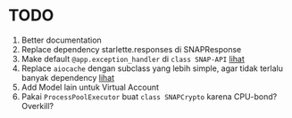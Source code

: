# TODO
1.  Better documentation
2.  Replace dependency starlette.responses di SNAPResponse
3.  Make default `@app.exception_handler` di `class SNAP-API` [lihat](https://github.com/sdettahar/snapapi/blob/02d7df907b69504c679d5dbc1ec49f17e699d4fa/snapapi/applications.py#L103)
4.  Replace `aiocache` dengan subclass yang lebih simple, agar tidak terlalu banyak dependency [lihat](https://github.com/sdettahar/snapapi/blob/02d7df907b69504c679d5dbc1ec49f17e699d4fa/snapapi/cache.py#L110)
5.  Add Model lain untuk Virtual Account
6.  Pakai `ProcessPoolExecutor` buat `class SNAPCrypto` karena CPU-bond? Overkill?